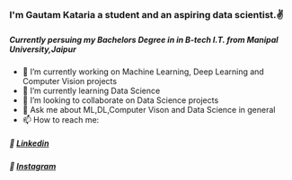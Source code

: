 ### I'm Gautam Kataria a student and an aspiring data scientist.✌️
##### Currently persuing my Bachelors Degree in in B-tech I.T. from Manipal University,Jaipur

- 🔭 I’m currently working on Machine Learning, Deep Learning and Computer Vision projects
- 🌱 I’m currently learning Data Science
- 👯 I’m looking to collaborate on Data Science projects
- 💬 Ask me about ML,DL,Computer Vison and Data Science in general
- 📫 How to reach me: 
 #####   💠 [Linkedin](https://www.linkedin.com/in/gautam-kataria-1241b71a0/)
 #####   💠 [Instagram](https://www.instagram.com/gautzz_k/?hl=en)
